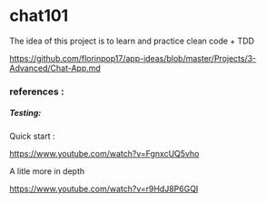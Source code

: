 # chat101

The idea of this project is to learn and practice clean code + TDD

https://github.com/florinpop17/app-ideas/blob/master/Projects/3-Advanced/Chat-App.md

### references :

##### Testing:

Quick start :

https://www.youtube.com/watch?v=FgnxcUQ5vho

A litle more in depth

https://www.youtube.com/watch?v=r9HdJ8P6GQI
